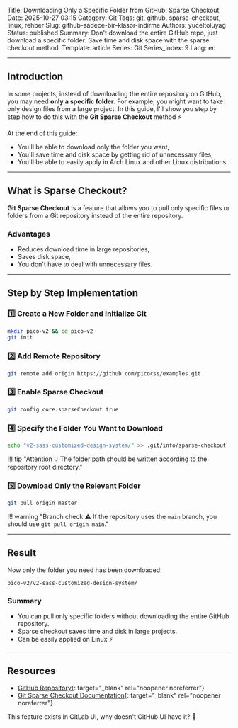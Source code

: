 Title: Downloading Only a Specific Folder from GitHub: Sparse Checkout
Date: 2025-10-27 03:15
Category: Git
Tags: git, github, sparse-checkout, linux, rehber
Slug: github-sadece-bir-klasor-indirme
Authors: yuceltoluyag
Status: published
Summary: Don't download the entire GitHub repo, just download a specific folder. Save time and disk space with the sparse checkout method.
Template: article
Series: Git
Series_index: 9
Lang: en

---

## Introduction

In some projects, instead of downloading the entire repository on GitHub, you may need **only a specific folder**.
For example, you might want to take only design files from a large project. In this guide, I'll show you step by step how to do this with the **Git Sparse Checkout** method ⚡

At the end of this guide:

- You'll be able to download only the folder you want,
- You'll save time and disk space by getting rid of unnecessary files,
- You'll be able to easily apply in Arch Linux and other Linux distributions.

---

## What is Sparse Checkout?

**Git Sparse Checkout** is a feature that allows you to pull only specific files or folders from a Git repository instead of the entire repository.

### Advantages

- Reduces download time in large repositories,
- Saves disk space,
- You don't have to deal with unnecessary files.

---

## Step by Step Implementation

### 1️⃣ Create a New Folder and Initialize Git

```bash
mkdir pico-v2 && cd pico-v2
git init
```

### 2️⃣ Add Remote Repository

```bash
git remote add origin https://github.com/picocss/examples.git
```

### 3️⃣ Enable Sparse Checkout

```bash
git config core.sparseCheckout true
```

### 4️⃣ Specify the Folder You Want to Download

```bash
echo "v2-sass-customized-design-system/" >> .git/info/sparse-checkout
```

!!! tip "Attention 💡 The folder path should be written according to the repository root directory."

### 5️⃣ Download Only the Relevant Folder

```bash
git pull origin master
```

!!! warning "Branch check ⚠️ If the repository uses the `main` branch, you should use `git pull origin main`."

---

## Result

Now only the folder you need has been downloaded:

```
pico-v2/v2-sass-customized-design-system/
```

### Summary

- You can pull only specific folders without downloading the entire GitHub repository.
- Sparse checkout saves time and disk in large projects.
- Can be easily applied on Linux ⚡

---

## Resources

- [GitHub Repository](https://github.com/picocss/examples){: target="\_blank" rel="noopener noreferrer"}
- [Git Sparse Checkout Documentation](https://git-scm.com/docs/git-sparse-checkout){: target="\_blank" rel="noopener noreferrer"}

This feature exists in GitLab UI, why doesn't GitHub UI have it? 🤔